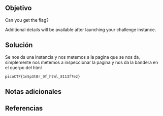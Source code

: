 ## Objetivo
Can you get the flag?

Additional details will be available after launching your challenge instance.
## Solución
Se nos da una instancia y nos metemos a la pagina que se nos da, simplemente nos metemos a inspeccionar la pagina y nos da la bandera en el cuerpo del html
```
picoCTF{1n5p3t0r_0f_h7ml_8113f7e2}
```
## Notas adicionales

## Referencias
